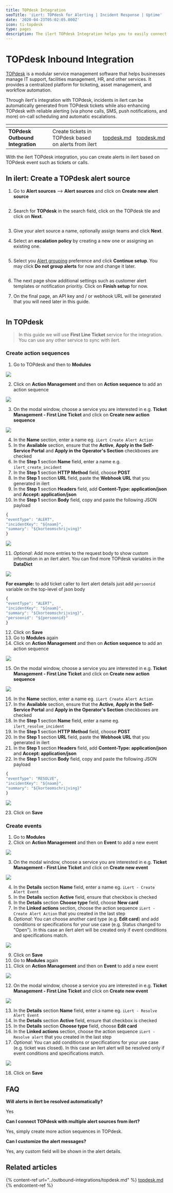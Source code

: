 ```yaml
---
title: TOPdesk Integration
seoTitle: 'iLert: TOPdesk for Alerting | Incident Response | Uptime'
date: '2020-04-23T05:02:05.000Z'
icon: ti-topdesk
type: pages
description: The ilert TOPdesk Integration helps you to easily connect to TOPdesk.
---
```


# TOPdesk Inbound Integration

[TOPdesk](https://www.topdesk.com/en/) is a modular service management software that helps businesses manage IT support, facilities management, HR, and other services. It provides a centralized platform for ticketing, asset management, and workflow automation.

Through ilert's integration with TOPdesk, incidents in ilert can be automatically generated from TOPdesk tickets while also enhancing TOPdesk with reliable alerting (via phone calls, SMS, push notifications, and more) on-call scheduling and automatic escalations.

<table data-card-size="large" data-view="cards"><thead><tr><th></th><th></th><th data-hidden data-type="content-ref"></th><th data-hidden data-card-target data-type="content-ref"></th></tr></thead><tbody><tr><td><strong>TOPdesk Outbound Integration</strong></td><td>Create tickets in TOPdesk based on alerts from ilert</td><td><a href="../outbound-integrations/topdesk.md">topdesk.md</a></td><td><a href="../outbound-integrations/topdesk.md">topdesk.md</a></td></tr></tbody></table>

With the ilert TOPdesk integration, you can create alerts in ilert based on TOPdesk event such as tickets or calls.

## In ilert: Create a TOPdesk alert source <a href="#in-ilert" id="in-ilert"></a>

1.  Go to **Alert sources** --> **Alert sources** and click on **Create new alert source**

    <figure><img src="../.gitbook/assets/Screenshot 2023-08-28 at 10.21.10.png" alt=""><figcaption></figcaption></figure>
2.  Search for **TOPdesk** in the search field, click on the TOPdesk tile and click on **Next**.&#x20;

    <figure><img src="../.gitbook/assets/Screenshot 2023-08-28 at 10.24.23.png" alt=""><figcaption></figcaption></figure>
3. Give your alert source a name, optionally assign teams and click **Next**.
4.  Select an **escalation policy** by creating a new one or assigning an existing one.

    <figure><img src="../.gitbook/assets/Screenshot 2023-08-28 at 11.37.47.png" alt=""><figcaption></figcaption></figure>
5.  Select you [Alert grouping](../alerting/alert-sources.md#alert-grouping) preference and click **Continue setup**. You may click **Do not group alerts** for now and change it later.&#x20;

    <figure><img src="../.gitbook/assets/Screenshot 2023-08-28 at 11.38.24.png" alt=""><figcaption></figcaption></figure>
6. The next page show additional settings such as customer alert templates or notification prioritiy. Click on **Finish setup** for now.
7.  On the final page, an API key and / or webhook URL will be generated that you will need later in this guide.

    <figure><img src="../.gitbook/assets/Screenshot 2023-08-28 at 11.47.34 (1).png" alt=""><figcaption></figcaption></figure>



## In TOPdesk <a href="#in-topdesk" id="in-topdesk"></a>

> In this guide we will use **First Line Ticket** service for the integration. You can use any other service to sync with ilert.

### Create action sequences <a href="#create-action-sequences" id="create-action-sequences"></a>

1. Go to TOPdesk and then to **Modules**

![](../.gitbook/assets/tpdki3.png)

2. Click on **Action Management** and then on **Action sequence** to add an action sequence

![](../.gitbook/assets/tpdki4.png)

3. On the modal window, choose a service you are interested in e.g. **Ticket Management - First Line Ticket** and click on **Create new action sequence**

![](<../.gitbook/assets/tpdki5 (1).png>)

4. In the **Name** section, enter a name eg. `iLert Create Alert Action`
5. In the **Available** section, ensure that the **Active**, **Apply in the Self-Service Portal** and **Apply in the Operator's Section** checkboxes are checked
6. In the **Step 1** section **Name** field, enter a name e.g. `ilert_create_incident`
7. In the **Step 1** section **HTTP Method** field, choose **POST**
8. In the **Step 1** section **URL** field, paste the **Webhook URL** that you generated in ilert
9. In the **Step 1** section **Headers** field, add **Content-Type: application/json** and **Accept: application/json**
10. &#x20;In the **Step 1** section **Body** field, copy and paste the following JSON payload

```javascript
{
"eventType": "ALERT",
"incidentKey": "${naam}",
"summary": "${korteomschrijving}"
}
```

![](../.gitbook/assets/tpdki6.1.png)

11. _Optional_: Add more entries to the request body to show custom information in an ilert alert. You can find more TOPdesk variables in the **DataDict**

![](../.gitbook/assets/tpdki7.png)

**For example:** to add ticket caller to ilert alert details just add `persoonid` variable on the top-level of json body

```javascript
{
"eventType": "ALERT",
"incidentKey": "${naam}",
"summary": "${korteomschrijving}",
"persoonid": "${persoonid}"
}
```

12. &#x20;Click on **Save**
13. &#x20;Go to **Modules** again
14. &#x20;Click on **Action Management** and then on **Action sequence** to add an action sequence

![](<../.gitbook/assets/tpdki4 (1) (1) (1).png>)

15. &#x20;On the modal window, choose a service you are interested in e.g. **Ticket Management - First Line Ticket** and click on **Create new action sequence**

![](<../.gitbook/assets/tpdki5 (2).png>)

16. &#x20;In the **Name** section, enter a name eg. `iLert Create Alert Action`
17. &#x20;In the **Available** section, ensure that the **Active**, **Apply in the Self-Service Portal** and **Apply in the Operator's Section** checkboxes are checked
18. &#x20;In the **Step 1** section **Name** field, enter a name eg. `ilert_resolve_incident`
19. &#x20;In the **Step 1** section **HTTP Method** field, choose **POST**
20. &#x20;In the **Step 1** section **URL** field, paste the **Webhook URL** that you generated in ilert
21. &#x20;In the **Step 1** section **Headers** field, add **Content-Type: application/json** and **Accept: application/json**
22. &#x20;In the **Step 1** section **Body** field, copy and paste the following JSON payload

```javascript
{
"eventType": "RESOLVE",
"incidentKey": "${naam}",
"summary": "${korteomschrijving}"
}
```

![](../.gitbook/assets/tpdki6.2.png)

23. &#x20;Click on **Save**

### Create events <a href="#create-events" id="create-events"></a>

1. Go to **Modules**
2. Click on **Action Management** and then on **Event** to add a new event

![](../.gitbook/assets/tpdki8.png)

3. On the modal window, choose a service you are interested in e.g. **Ticket Management - First Line Ticket** and click on **Create new event**

![](<../.gitbook/assets/tpdki9 (1) (1).png>)

4. In the **Details** section **Name** field, enter a name eg. `iLert - Create Alert Event`
5. In the **Details** section **Active** field, ensure that checkbox is checked
6. In the **Details** section **Choose type** field, choose **New card**
7. In the **Linked actions** section, choose the action sequence `iLert - Create Alert Action` that you created in the last step
8. _Optional_: You can choose another card type (e.g. **Edit card**) and add conditions or specifications for your use case (e.g. Status changed to "Open"). In this case an ilert alert will be created only if event conditions and specifications match.

![](../.gitbook/assets/tpdki10.1.png)

9. Click on **Save**
10. &#x20;Go to **Modules** again
11. &#x20;Click on **Action Management** and then on **Event** to add a new event

![](<../.gitbook/assets/tpdki8 (1) (1) (1).png>)

12. &#x20;On the modal window, choose a service you are interested in e.g. **Ticket Management - First Line Ticket** and click on **Create new event**

![](<../.gitbook/assets/tpdki9 (1).png>)

13. &#x20;In the **Details** section **Name** field, enter a name eg. `iLert - Resolve Alert Event`
14. &#x20;In the **Details** section **Active** field, ensure that checkbox is checked
15. &#x20;In the **Details** section **Choose type** field, choose **Edit card**
16. &#x20;In the **Linked actions** section, choose the action sequence `iLert - Resolve alert` that you created in the last step
17. &#x20;_Optional_: You can add conditions or specifications for your use case (e.g. ticket was closed). In this case an ilert alert will be resolved only if event conditions and specifications match.

![](../.gitbook/assets/tpdki10.2.png)

18. &#x20;Click on **Save**

## FAQ <a href="#faq" id="faq"></a>

**Will alerts in ilert be resolved automatically?**

Yes

**Can I connect TOPdesk with multiple alert sources from ilert?**

Yes, simply create more action sequences in TOPdesk.

**Can I customize the alert messages?**

Yes, any custom field will be shown in the alert details.

## Related articles

{% content-ref url="../outbound-integrations/topdesk.md" %}
[topdesk.md](../outbound-integrations/topdesk.md)
{% endcontent-ref %}
